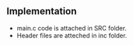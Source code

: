 ##  Implementation

* main.c code is attached in SRC folder. 
* Header files are atteched in inc folder.
